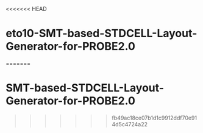 <<<<<<< HEAD
# eto10-SMT-based-STDCELL-Layout-Generator-for-PROBE2.0
=======
# SMT-based-STDCELL-Layout-Generator-for-PROBE2.0
>>>>>>> fb49ac18ce07b1d1c9912ddf70e914d5c4724a22
